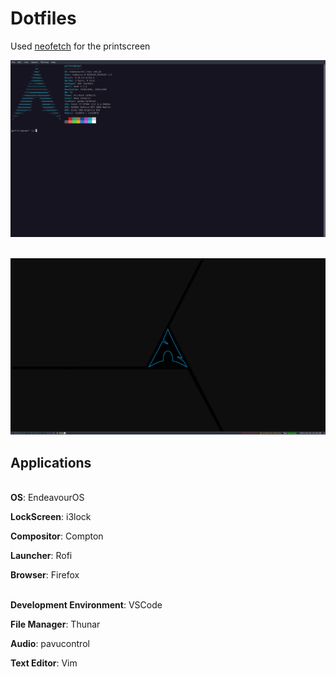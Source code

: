 # Dotfiles

Used [neofetch](https://github.com/dylanaraps/neofetch) for the printscreen

![](/others/neofetch.png)

\
![](/others/wallpaper.png)


## Applications

\
**OS**: EndeavourOS

**LockScreen**: i3lock

**Compositor**: Compton

**Launcher**: Rofi

**Browser**: Firefox

\
**Development Environment**: VSCode

**File Manager**: Thunar

**Audio**: pavucontrol 

**Text Editor**: Vim

